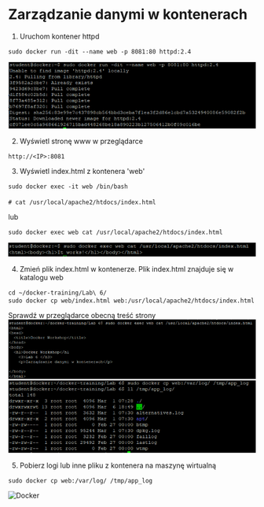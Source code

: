 # Zarządzanie danymi w kontenerach

1. Uruchom kontener httpd
```
sudo docker run -dit --name web -p 8081:80 httpd:2.4
```
![Docker](img/lab6_1.png)

2. Wyświetl stronę www w przeglądarce
```
http://<IP>:8081
```

3. Wyświetl index.html z kontenera 'web'
```
sudo docker exec -it web /bin/bash

# cat /usr/local/apache2/htdocs/index.html
```
lub
```
sudo docker exec web cat /usr/local/apache2/htdocs/index.html
```
![Docker](img/lab6_2.png)

4. Zmień plik index.html w kontenerze. Plik index.html znajduje się w katalogu web
```
cd ~/docker-training/Lab\ 6/
sudo docker cp web/index.html web:/usr/local/apache2/htdocs/index.html
```
Sprawdź w przeglądarce obecną treść strony
![Docker](img/lab6_4.png)
![Docker](img/lab6_5.png)

5. Pobierz logi lub inne pliku z kontenera na maszynę wirtualną
```
sudo docker cp web:/var/log/ /tmp/app_log
```
![Docker](img/lab6_6.png)
